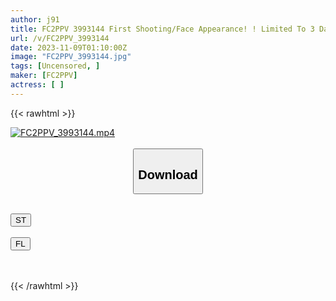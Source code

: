 ```yaml
---
author: j91
title: FC2PPV 3993144 First Shooting/Face Appearance! ! Limited To 3 Days! ! I Lured A Stylish And Beautiful Office Lady Who Works At A Major Advertising Agency And Pounded Her Vagina Repeatedly To Climax! Creampie Twice In A Row! !
url: /v/FC2PPV_3993144
date: 2023-11-09T01:10:00Z
image: "FC2PPV_3993144.jpg"
tags: [Uncensored, ]
maker: [FC2PPV]
actress: [ ]
---
```



{{< rawhtml >}}

<div class="video" data-videoid="yDJ00Mxb3kUdjP">
    <a href="javascript:;">
        <img src="https://my.j91.asia/v/FC2PPV_3993144/FC2PPV_3993144.jpg" width="WIDTH" height="HEIGHT" alt="FC2PPV_3993144.mp4" loading="lazy">
    </a>
</div>

<script type="text/javascript" src="https://j91.asia/asset/on-demand-st.js"></script>

<br>
  <link rel="stylesheet" href="https://j91.asia/asset/bs5.css">
  
  <center>
  <button class="btn btn-primary" type="button" data-bs-toggle="collapse" data-bs-target=".multi-collapse" aria-expanded="false" aria-controls="multiCollapseExample1 multiCollapseExample2"><h2>Download</h2></button></center>
</p>
<div class="row">
  <div class="col">
    <div class="collapse multi-collapse" id="multiCollapseExample1">
      <div class="card card-body">
	      	      <br>
<div class="buttons">  
<a href="https://streamtape.to/v/yDJ00Mxb3kUdjP" target="_blank"><button class="btn-hover color-3"><i class="fa fa-download"></i> ST</button></a></div>
    </div>
  </div>
</div>
  <div class="col">
    <div class="collapse multi-collapse" id="multiCollapseExample2">
      <div class="card card-body">
	      <br>
<div class="buttons">
    <a href="https://filelions.online/f/m3fv5w1nxr71" target="_blank"><button class="btn-hover color-9"><i class="fa fa-download"></i> FL</button></a></div>
<br><br>
      </div>
    </div>
  </div>
</div>

{{< /rawhtml >}}